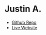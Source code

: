 # Justin A. 

- [Github Repo](https://github.com/Jusulol/final-project)
- [Live Website](https://jusulol.github.io/final-project/)

